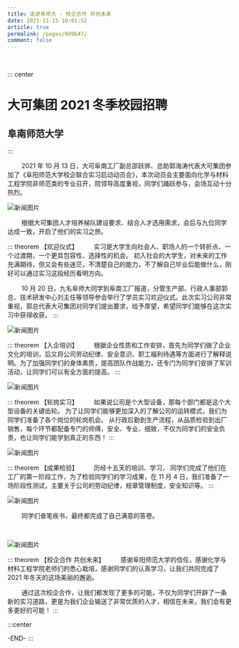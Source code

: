 ```yaml
---
title: 走进阜师大 - 校企合作 共创未来
date: 2021-11-15 10:01:52
article: true
permalink: /pages/0d9b47/
comment: false
---
```


<br/>

::: center

# 大可集团 2021 冬季校园招聘

## 阜南师范大学

:::

&nbsp;&nbsp;&nbsp;&nbsp;&nbsp;&nbsp;&nbsp;&nbsp;2021 年 10 月 13 日，大可阜南工厂副总邵跃骅、总助郭海涛代表大可集团参加了《阜阳师范大学校企联合实习启动动员会》，本次动员会主要面向化学与材料工程学院非师范类的专业召开，院领导高度重视，同学们踊跃参与，会场互动十分热烈。

![新闻图片](/news/news016.jpg)

&nbsp;&nbsp;&nbsp;&nbsp;&nbsp;&nbsp;&nbsp;&nbsp;根据大可集团人才培养梯队建设要求、结合人才选用需求，会后与九位同学达成一致，开启了他们的实习之旅。

::: theorem 【欢迎仪式】
&nbsp;&nbsp;&nbsp;&nbsp;&nbsp;&nbsp;&nbsp;&nbsp;实习是大学生向社会人、职场人的一个转折点、一个过渡期，一个更具包容性、选择性的机会。
初入社会的大学生，对未来的工作充满期待，但又会有些迷茫，不清楚自己的能力，不了解自己毕业后能做什么，刚好可以通过实习这段经历看明方向。

&nbsp;&nbsp;&nbsp;&nbsp;&nbsp;&nbsp;&nbsp;&nbsp;10 月 20 日，九名阜师大同学到阜南工厂报道，分管生产部、行政人事部郭总、技术研发中心刘主任等领导参会举行了学员实习欢迎仪式。此次实习公司非常重视，郭总代表大可集团对同学们提出要求，给予厚望，希望同学们能够在这次实习中获得收获。
:::

![新闻图片](/news/news017.jpg)

::: theorem 【入企培训】
&nbsp;&nbsp;&nbsp;&nbsp;&nbsp;&nbsp;&nbsp;&nbsp;根据企业性质和工作安排，首先为同学们做了企业文化的培训，后又将公司劳动纪律、安全意识、职工福利待遇等方面进行了解释说明。为了加强同学们的身体素质，提高团队作战能力，还专门为同学们安排了军训活动，让同学们可以有全方面的提高。
:::

![新闻图片](/news/news018.jpg)

::: theorem 【轮岗实习】
&nbsp;&nbsp;&nbsp;&nbsp;&nbsp;&nbsp;&nbsp;&nbsp;如果说公司是个大型设备，那每个部门都是这个大型设备的关键齿轮。
为了让同学们能够更加深入的了解公司的运转模式，我们为同学们准备了各个岗位的轮岗机会。
从行政后勤到生产流程，从品质检验到出厂销售，每个环节都配备专门的师傅，安全、专业、细致，不仅为同学们的安全负责，也让同学们能学到真正的东西！
:::

![新闻图片](/news/news019.jpg)

::: theorem 【成果检验】
&nbsp;&nbsp;&nbsp;&nbsp;&nbsp;&nbsp;&nbsp;&nbsp;历经十五天的培训、学习， 同学们完成了他们在工厂的第一阶段工作，为了检验同学们的学习成果，在 11 月 4 日，我们准备了一场阶段性测试，主要关于公司的劳动纪律，规章管理制度，安全知识等。
:::

![新闻图片](/news/news020.jpg)

&nbsp;&nbsp;&nbsp;&nbsp;&nbsp;&nbsp;&nbsp;&nbsp;同学们奋笔疾书，最终都完成了自己满意的答卷。

<br/>

![新闻图片](/news/news021.jpg)

::: theorem 【校企合作 共创未来】
&nbsp;&nbsp;&nbsp;&nbsp;&nbsp;&nbsp;&nbsp;&nbsp;感谢阜阳师范大学的信任，感谢化学与材料工程学院老师们的悉心栽培，感谢同学们的认真学习，让我们共同完成了 2021 年冬天的这场美丽的邂逅。

&nbsp;&nbsp;&nbsp;&nbsp;&nbsp;&nbsp;&nbsp;&nbsp;通过这次校企合作，让我们都发现了更多的可能，不仅为同学们开辟了一条新的实习道路，更是为我们企业输送了非常优质的人才，相信在未来，我们会有更多更好的可能！
:::

:::center

-END-
:::
